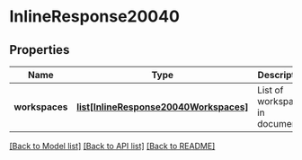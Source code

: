 # InlineResponse20040

## Properties
Name | Type | Description | Notes
------------ | ------------- | ------------- | -------------
**workspaces** | [**list[InlineResponse20040Workspaces]**](InlineResponse20040Workspaces.md) | List of workspaces in document | [optional] 

[[Back to Model list]](../README.md#documentation-for-models) [[Back to API list]](../README.md#documentation-for-api-endpoints) [[Back to README]](../README.md)



